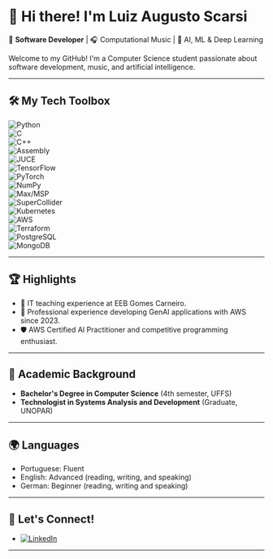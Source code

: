 # 👋 Hi there! I'm Luiz Augusto Scarsi

🚀 **Software Developer** | 🎧 Computational Music | 🤖 AI, ML & Deep Learning  

Welcome to my GitHub! I'm a Computer Science student passionate about software development, music, and artificial intelligence.

---

## 🛠️ My Tech Toolbox  

![Python](https://img.shields.io/badge/-Python-3776AB?style=flat-square&logo=python&logoColor=white)  
![C](https://img.shields.io/badge/-C-A8B9CC?style=flat-square&logo=c&logoColor=white)  
![C++](https://img.shields.io/badge/-C++-00599C?style=flat-square&logo=c%2B%2B&logoColor=white)  
![Assembly](https://img.shields.io/badge/-Assembly-525252?style=flat-square&logo=assembly&logoColor=white)  
![JUCE](https://img.shields.io/badge/-JUCE-2A2A2A?style=flat-square&logo=juce&logoColor=white)  
![TensorFlow](https://img.shields.io/badge/-TensorFlow-FF6F00?style=flat-square&logo=tensorflow&logoColor=white)  
![PyTorch](https://img.shields.io/badge/-PyTorch-EE4C2C?style=flat-square&logo=pytorch&logoColor=white)  
![NumPy](https://img.shields.io/badge/-NumPy-013243?style=flat-square&logo=numpy&logoColor=white)  
![Max/MSP](https://img.shields.io/badge/-Max/MSP-000000?style=flat-square&logo=max&logoColor=white)  
![SuperCollider](https://img.shields.io/badge/-SuperCollider-5A5A5A?style=flat-square&logo=supercollider&logoColor=white)  
![Kubernetes](https://img.shields.io/badge/-Kubernetes-326CE5?style=flat-square&logo=kubernetes&logoColor=white)  
![AWS](https://img.shields.io/badge/-AWS-232F3E?style=flat-square&logo=amazon-aws&logoColor=white)  
![Terraform](https://img.shields.io/badge/-Terraform-623CE4?style=flat-square&logo=terraform&logoColor=white)  
![PostgreSQL](https://img.shields.io/badge/-PostgreSQL-336791?style=flat-square&logo=postgresql&logoColor=white)  
![MongoDB](https://img.shields.io/badge/-MongoDB-47A248?style=flat-square&logo=mongodb&logoColor=white)  

---

## 🏆 Highlights  
- 🏫 IT teaching experience at EEB Gomes Carneiro.  
- 🌟 Professional experience developing GenAI applications with AWS since 2023.  
- 🛡️ AWS Certified AI Practitioner and competitive programming enthusiast.  

---

## 📜 Academic Background  
- **Bachelor's Degree in Computer Science** (4th semester, UFFS)  
- **Technologist in Systems Analysis and Development** (Graduate, UNOPAR)  

---

## 🌍 Languages  
- Portuguese: Fluent
- English: Advanced (reading, writing, and speaking)
- German: Beginner (reading, writing and speaking)

---

## 💬 Let's Connect!  
- [![LinkedIn](https://img.shields.io/badge/-LinkedIn-0A66C2?style=flat-square&logo=linkedin&logoColor=white)](https://www.linkedin.com/in/luiz-augusto-scarsi/)  

---

